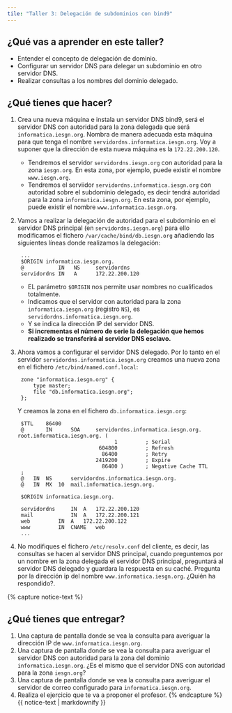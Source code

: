 ```yaml
---
tile: "Taller 3: Delegación de subdominios con bind9"
---
```


## ¿Qué vas a aprender en este taller?

* Entender el concepto de delegación de dominio.
* Configurar un servidor DNS para delegar un subdominio en otro servidor DNS.
* Realizar consultas a los nombres del dominio delegado.

## ¿Qué tienes que hacer?

1. Crea una nueva máquina e instala un servidor DNS bind9, será el servidor DNS con autoridad para la zona delegada que será `informatica.iesgn.org`. Nombra de manera adecuada esta máquina para que tenga el nombre `servidordns.informatica.iesgn.org`. Voy a suponer que la dirección de esta nueva máquina es la `172.22.200.120`.

	* Tendremos el servidor `servidordns.iesgn.org` con autoridad para la zona `iesgn.org`. En esta zona, por ejemplo, puede existir el nombre `www.iesgn.org`.
	* Tendremos el serviidor `servidordns.informatica.iesgn.org` con autoridad sobre el subdominio delegado, es decir tendrá autoridad para la zona `informatica.iesgn.org`.  En esta zona, por ejemplo, puede existir el nombre `www.informatica.iesgn.org`.

2. Vamos a realizar la delegación de autoridad para el subdominio en el servidor DNS principal (en `servidordns.iesgn.org`) para ello modificamos el fichero `/var/cache/bind/db.iesgn.org` añadiendo las siguientes líneas donde realizamos la delegación:

		...
		$ORIGIN informatica.iesgn.org.
		@			IN	 NS		servidordns
		servidordns IN	 A 		172.22.200.120

	* EL parámetro `$ORIGIN` nos permite usar nombres no cualificados totalmente.
	* Indicamos que el servidor con autoridad para la zona `informatica.iesgn.org` (registro `NS`), es `servidordns.informatica.iesgn.org`.
	* Y se indica la dirección IP del servidor DNS.
	* **Si incrementas el número de serie la delegación que hemos realizado se transferirá al servidor DNS esclavo.**
	
3. Ahora vamos a configurar el servidor DNS delegado. Por lo tanto en el servidor `servidordns.informatica.iesgn.org` creamos una nueva zona en el fichero `/etc/bind/named.conf.local`:

		zone "informatica.iesgn.org" {
			type master;
			file "db.informatica.iesgn.org";
		};

	Y creamos la zona en el fichero `db.informatica.iesgn.org`:

		$TTL    86400
		@       IN      SOA     servidordns.informatica.iesgn.org. root.informatica.iesgn.org. (
		                              1         ; Serial
		                         604800         ; Refresh
		                          86400         ; Retry
		                        2419200         ; Expire
		                          86400 )       ; Negative Cache TTL
		;
		@	IN	NS		servidordns.informatica.iesgn.org.
		@	IN	MX	10	mail.informatica.iesgn.org.

		$ORIGIN informatica.iesgn.org.

		servidordns		IN	A	172.22.200.120
		mail			IN	A	172.22.200.121 
		web			IN	A 	172.22.200.122
		www			IN 	CNAME 	web
		...


4. No modifiques el fichero `/etc/resolv.conf` del cliente, es decir, las consultas se hacen al servidor DNS principal, cuando preguntemos por un nombre en la zona delegada el servidor DNS principal, preguntará al servidor DNS delegado y guardara la respuesta en su caché. Pregunta por la dirección ip del nombre `www.informatica.iesgn.org`. ¿Quién ha respondido?. 

{% capture notice-text %}	
## ¿Qué tienes que entregar?

1. Una captura de pantalla donde se vea la consulta para averiguar la dirección IP de `www.informatica.iesgn.org`.
2. Una captura de pantalla donde se vea la consulta para averiguar el servidor DNS con autoridad para la zona del dominio `informatica.iesgn.org`. ¿Es el mismo que el servidor DNS con autoridad para la zona `iesgn.org`?
3. Una captura de pantalla donde se vea la consulta para averiguar el servidor de correo configurado para `informatica.iesgn.org`.
4. Realiza el ejercicio que te va a proponer el profesor.
{% endcapture %}<div class="notice--info">{{ notice-text | markdownify }}</div>		
